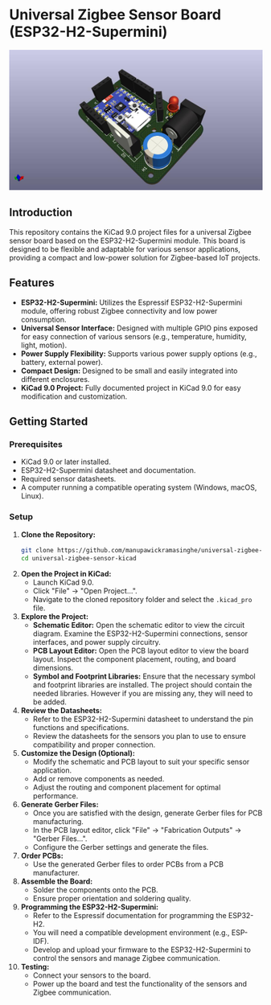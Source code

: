 # Universal Zigbee Sensor Board (ESP32-H2-Supermini)

![Board Image](https://github.com/manupawickramasinghe/universal-zigbee-sensor-kicad/blob/main/zigbee-universal-sensor-kicad.jpg) 

## Introduction

This repository contains the KiCad 9.0 project files for a universal Zigbee sensor board based on the ESP32-H2-Supermini module. This board is designed to be flexible and adaptable for various sensor applications, providing a compact and low-power solution for Zigbee-based IoT projects.

## Features

* **ESP32-H2-Supermini:** Utilizes the Espressif ESP32-H2-Supermini module, offering robust Zigbee connectivity and low power consumption.
* **Universal Sensor Interface:** Designed with multiple GPIO pins exposed for easy connection of various sensors (e.g., temperature, humidity, light, motion).
* **Power Supply Flexibility:** Supports various power supply options (e.g., battery, external power).
* **Compact Design:** Designed to be small and easily integrated into different enclosures.
* **KiCad 9.0 Project:** Fully documented project in KiCad 9.0 for easy modification and customization.

## Getting Started

### Prerequisites

* KiCad 9.0 or later installed.
* ESP32-H2-Supermini datasheet and documentation.
* Required sensor datasheets.
* A computer running a compatible operating system (Windows, macOS, Linux).

### Setup

1.  **Clone the Repository:**
    ```bash
    git clone https://github.com/manupawickramasinghe/universal-zigbee-sensor-kicad.git
    cd universal-zigbee-sensor-kicad
    ```
2.  **Open the Project in KiCad:**
    * Launch KiCad 9.0.
    * Click "File" -> "Open Project...".
    * Navigate to the cloned repository folder and select the `.kicad_pro` file.
3.  **Explore the Project:**
    * **Schematic Editor:** Open the schematic editor to view the circuit diagram. Examine the ESP32-H2-Supermini connections, sensor interfaces, and power supply circuitry.
    * **PCB Layout Editor:** Open the PCB layout editor to view the board layout. Inspect the component placement, routing, and board dimensions.
    * **Symbol and Footprint Libraries:** Ensure that the necessary symbol and footprint libraries are installed. The project should contain the needed libraries. However if you are missing any, they will need to be added.
4.  **Review the Datasheets:**
    * Refer to the ESP32-H2-Supermini datasheet to understand the pin functions and specifications.
    * Review the datasheets for the sensors you plan to use to ensure compatibility and proper connection.
5.  **Customize the Design (Optional):**
    * Modify the schematic and PCB layout to suit your specific sensor application.
    * Add or remove components as needed.
    * Adjust the routing and component placement for optimal performance.
6.  **Generate Gerber Files:**
    * Once you are satisfied with the design, generate Gerber files for PCB manufacturing.
    * In the PCB layout editor, click "File" -> "Fabrication Outputs" -> "Gerber Files...".
    * Configure the Gerber settings and generate the files.
7.  **Order PCBs:**
    * Use the generated Gerber files to order PCBs from a PCB manufacturer.
8.  **Assemble the Board:**
    * Solder the components onto the PCB.
    * Ensure proper orientation and soldering quality.
9.  **Programming the ESP32-H2-Supermini:**
    * Refer to the Espressif documentation for programming the ESP32-H2.
    * You will need a compatible development environment (e.g., ESP-IDF).
    * Develop and upload your firmware to the ESP32-H2-Supermini to control the sensors and manage Zigbee communication.
10. **Testing:**
    * Connect your sensors to the board.
    * Power up the board and test the functionality of the sensors and Zigbee communication.

